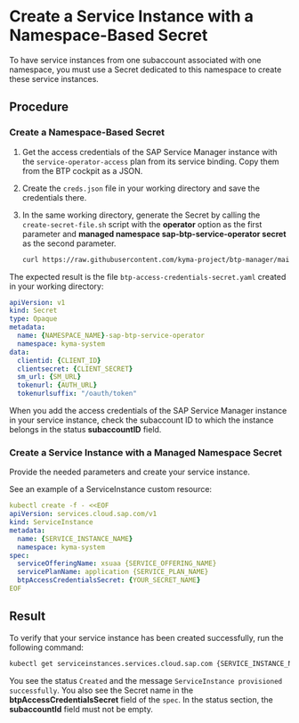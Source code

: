 # Create a Service Instance with a Namespace-Based Secret

To have service instances from one subaccount associated with one namespace, you must use a Secret dedicated to this namespace to create these service instances.

## Procedure

### Create a Namespace-Based Secret

1. Get the access credentials of the SAP Service Manager instance with the `service-operator-access` plan from its service binding. Copy them from the BTP cockpit as a JSON.

2. Create the `creds.json` file in your working directory and save the credentials there.

3. In the same working directory, generate the Secret by calling the `create-secret-file.sh` script with the **operator** option as the first parameter and **managed namespace sap-btp-service-operator secret**  as the second parameter.

    ```sh
    curl https://raw.githubusercontent.com/kyma-project/btp-manager/main/hack/create-secret-file.sh | bash -s operator {NAMESPACE_NAME}-sap-btp-service-operator
    ```

The expected result is the file `btp-access-credentials-secret.yaml` created in your working directory:

```yaml
apiVersion: v1
kind: Secret
type: Opaque
metadata:
  name: {NAMESPACE_NAME}-sap-btp-service-operator
  namespace: kyma-system
data:
  clientid: {CLIENT_ID}
  clientsecret: {CLIENT_SECRET}
  sm_url: {SM_URL}
  tokenurl: {AUTH_URL}
  tokenurlsuffix: "/oauth/token"
```
When you add the access credentials of the SAP Service Manager instance in your service instance, check the subaccount ID to which the instance belongs in the status **subaccountID** field.

### Create a Service Instance with a Managed Namespace Secret

Provide the needed parameters and create your service instance.

See an example of a ServiceInstance custom resource: <!-- why not placeholders??? REMOVE WHAT'S NOT NEEDED!!!!!-->

```yaml
kubectl create -f - <<EOF
apiVersion: services.cloud.sap.com/v1
kind: ServiceInstance
metadata:
  name: {SERVICE_INSTANCE_NAME}
  namespace: kyma-system
spec:
  serviceOfferingName: xsuaa {SERVICE_OFFERING_NAME}
  servicePlanName: application {SERVICE_PLAN_NAME}
  btpAccessCredentialsSecret: {YOUR_SECRET_NAME}
EOF
```

## Result

To verify that your service instance has been created successfully, run the following command:

```bash
kubectl get serviceinstances.services.cloud.sap.com {SERVICE_INSTANCE_NAME} -o yaml
```

You see the status `Created` and the message `ServiceInstance provisioned successfully`.
You also see the Secret name in the **btpAccessCredentialsSecret** field of the `spec`.
In the status section, the **subaccountId** field must not be empty. <!-- move this sentence to line 36?? -->
